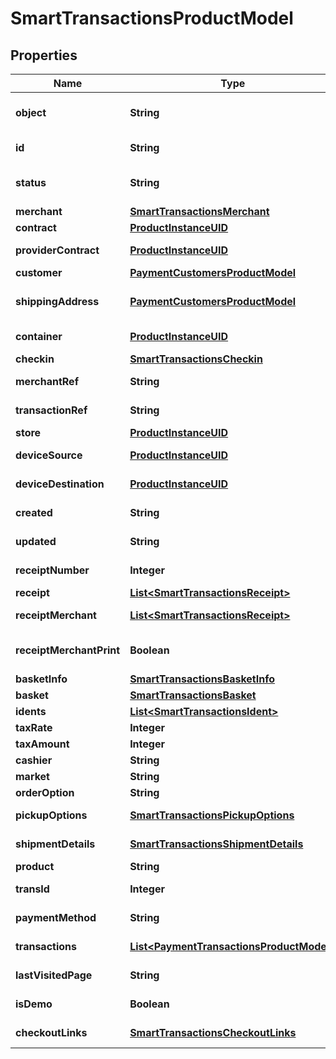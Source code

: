 
# SmartTransactionsProductModel

## Properties
Name | Type | Description | Notes
------------ | ------------- | ------------- | -------------
**object** | **String** | Object of smart transaction | 
**id** | **String** | Id of smart transaction | 
**status** | **String** | Status of smart transaction | 
**merchant** | [**SmartTransactionsMerchant**](SmartTransactionsMerchant.md) | Merchant | 
**contract** | [**ProductInstanceUID**](ProductInstanceUID.md) | Contract | 
**providerContract** | [**ProductInstanceUID**](ProductInstanceUID.md) | Provider contract | 
**customer** | [**PaymentCustomersProductModel**](PaymentCustomersProductModel.md) | Customer | 
**shippingAddress** | [**PaymentCustomersProductModel**](PaymentCustomersProductModel.md) | Customers delivery address | 
**container** | [**ProductInstanceUID**](ProductInstanceUID.md) | Payment Container | 
**checkin** | [**SmartTransactionsCheckin**](SmartTransactionsCheckin.md) | Check in | 
**merchantRef** | **String** | Merchant reference | 
**transactionRef** | **String** | Transaction reference | 
**store** | [**ProductInstanceUID**](ProductInstanceUID.md) | Store | 
**deviceSource** | [**ProductInstanceUID**](ProductInstanceUID.md) | Device source | 
**deviceDestination** | [**ProductInstanceUID**](ProductInstanceUID.md) | Device destination | 
**created** | **String** | Created at date | 
**updated** | **String** | Updated at date | 
**receiptNumber** | **Integer** | Receipt number | 
**receipt** | [**List&lt;SmartTransactionsReceipt&gt;**](SmartTransactionsReceipt.md) | Receipt | 
**receiptMerchant** | [**List&lt;SmartTransactionsReceipt&gt;**](SmartTransactionsReceipt.md) | Receipt merchant | 
**receiptMerchantPrint** | **Boolean** | Receipt merchant print | 
**basketInfo** | [**SmartTransactionsBasketInfo**](SmartTransactionsBasketInfo.md) | Basket info | 
**basket** | [**SmartTransactionsBasket**](SmartTransactionsBasket.md) | Basket | 
**idents** | [**List&lt;SmartTransactionsIdent&gt;**](SmartTransactionsIdent.md) | Idents | 
**taxRate** | **Integer** | Tax rate | 
**taxAmount** | **Integer** | Tax amount | 
**cashier** | **String** | Cashier | 
**market** | **String** | Market | 
**orderOption** | **String** | Order option | 
**pickupOptions** | [**SmartTransactionsPickupOptions**](SmartTransactionsPickupOptions.md) | Pickup options | 
**shipmentDetails** | [**SmartTransactionsShipmentDetails**](SmartTransactionsShipmentDetails.md) | Shipment details | 
**product** | **String** | Product | 
**transId** | **Integer** | Transaction id | 
**paymentMethod** | **String** | Payment method | 
**transactions** | [**List&lt;PaymentTransactionsProductModel&gt;**](PaymentTransactionsProductModel.md) | Payment Transactions | 
**lastVisitedPage** | **String** | Last visited page | 
**isDemo** | **Boolean** | Demo payment | 
**checkoutLinks** | [**SmartTransactionsCheckoutLinks**](SmartTransactionsCheckoutLinks.md) | Checkout Links | 




